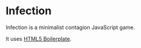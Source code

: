 # Infection

Infection is a minimalist contagion JavaScript game.

It uses [HTML5 Boilerplate](https://html5boilerplate.com/).
